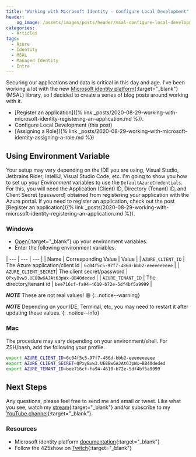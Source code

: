 ```yaml
---
title: "Working with Microsoft Identity - Configure Local Development"
header:
    og_image: /assets/images/posts/header/msal-configure-local-development.png
categories:
  - Articles
tags:
  - Azure
  - Identity
  - MSAL
  - Managed Identity
  - Entra
---
```

Securing our applications and data is critical in this day and age.  I've been working a lot with the new [Microsoft identity platform](https://docs.microsoft.com/en-us/azure/active-directory/develop/?WT.mc_id=AZ-MVP-4024623){:target="_blank"}  (MSAL) library, so I decided to create a series of blog posts around working with it.

* [Register an application]({% link _posts/2020-08-29-working-with-microsoft-identity-registering-an-application.md %}).
* Configure Local Development (this post)
* [Assigning a Role]({% link _posts/2020-08-29-working-with-microsoft-identity-assigning-a-role.md %})

## Using Environment Variable

Your setup may vary depending on the IDE you are using, Visual Studio, Jetbrains Rider, IntelliJ, Visual Studio Code, etc.  I'm going to show you how to set up your *Environment* variables to use the `DefaultAzureCredentials`.  For this, you will need the Application (Client) ID, Directory (Tenant) ID, and Client Secret (password) obtained from registering your application with the Azure portal.  If you need to register an application, check out the post [Register an application]({% link _posts/2020-08-29-working-with-microsoft-identity-registering-an-application.md %}).

### Windows

* [Open](https://www.techjunkie.com/environment-variables-windows-10/){:target="_blank"} up your environment variables.
* Enter the following environment variables.

| --- | --- | --- |
| Name | Corresponding Value | Value |
| `AZURE_CLIENT_ID` | The Azure application/client id | `6c04f5c5-97f7-486d-bbb2-eeeeeeeeee` |
| `AZURE_CLIENT_SECRET`| The client secret/password | `QPxyBvw3.UE8Bw6AJAt63pWx~BB40deded` |
| `AZURE_TENANT_ID` | The directory/tenant id | `bee716cf-fa94-4610-b72e-5df4bf5a9999` |

***NOTE*** These are not real values! :smile:
{: .notice--warning}

***NOTE*** Depending on your IDE, Terminal, etc, you may need to restart it after updating these values.
{: .notice--info}

### Mac

The procedure may vary depending on your environment/shell. For ZSH/bash, add the following your profile.

```bash
export AZURE_CLIENT_ID=6c04f5c5-97f7-486d-bbb2-eeeeeeeeee
export AZURE_CLIENT_SECRET=QPxyBvw3.UE8Bw6AJAt63pWx~BB40deded
export AZURE_TENANT_ID=bee716cf-fa94-4610-b72e-5df4bf5a9999
```

## Next Steps

Any questions, please feel free to send me and email or tweet.  Like what you see, watch my [stream](https://jjg.me/stream){:target="_blank"} and/or subscribe to my [YouTube channel](https://jjg.me/youtube){:target="_blank"}.

### Resources

* Microsoft identity platform [documentation](https://docs.microsoft.com/en-us/azure/active-directory/develop/?WT.mc_id=AZ-MVP-4024623){:target="_blank"}
* Follow the 425show on [Twitch](https://www.twitch.tv/425show){:target="_blank"}
